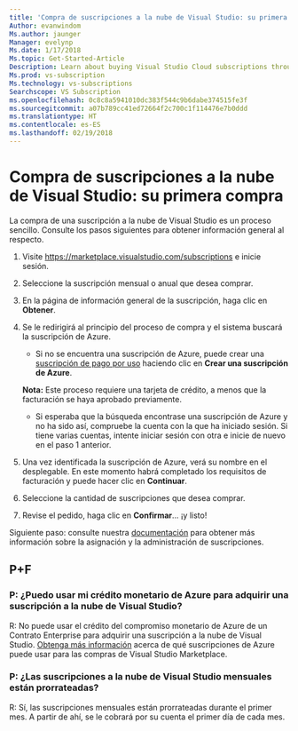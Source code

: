 ```yaml
---
title: 'Compra de suscripciones a la nube de Visual Studio: su primera compra'
Author: evanwindom
Ms.author: jaunger
Manager: evelynp
Ms.date: 1/17/2018
Ms.topic: Get-Started-Article
Description: Learn about buying Visual Studio Cloud subscriptions through Visual Studio Marketplace
Ms.prod: vs-subscription
Ms.technology: vs-subscriptions
Searchscope: VS Subscription
ms.openlocfilehash: 0c8c8a5941010dc383f544c9b6dabe374515fe3f
ms.sourcegitcommit: a07b789cc41ed72664f2c700c1f114476e7b0ddd
ms.translationtype: HT
ms.contentlocale: es-ES
ms.lasthandoff: 02/19/2018
---
```

# <a name="buying-visual-studio-cloud-subscriptions---making-your-first-purchase"></a>Compra de suscripciones a la nube de Visual Studio: su primera compra

La compra de una suscripción a la nube de Visual Studio es un proceso sencillo.  Consulte los pasos siguientes para obtener información general al respecto.

1.  Visite https://marketplace.visualstudio.com/subscriptions e inicie sesión.

2.  Seleccione la suscripción mensual o anual que desea comprar.

3.  En la página de información general de la suscripción, haga clic en **Obtener**.

4.  Se le redirigirá al principio del proceso de compra y el sistema buscará la suscripción de Azure.
    -  Si no se encuentra una suscripción de Azure, puede crear una [suscripción de pago por uso](https://azure.microsoft.com/en-us/offers/ms-azr-0003p/) haciendo clic en **Crear una suscripción de Azure**.

    **Nota:** Este proceso requiere una tarjeta de crédito, a menos que la facturación se haya aprobado previamente.
    -  Si esperaba que la búsqueda encontrase una suscripción de Azure y no ha sido así, compruebe la cuenta con la que ha iniciado sesión.  Si tiene varias cuentas, intente iniciar sesión con otra e inicie de nuevo en el paso 1 anterior.  

5.  Una vez identificada la suscripción de Azure, verá su nombre en el desplegable.   En este momento habrá completado los requisitos de facturación y puede hacer clic en **Continuar**.

6.  Seleccione la cantidad de suscripciones que desea comprar.

7.  Revise el pedido, haga clic en **Confirmar**... ¡y listo!

Siguiente paso: consulte nuestra [documentación](/visualstudio/subscriptions/) para obtener más información sobre la asignación y la administración de suscripciones.

## <a name="faq"></a>P+F
### <a name="q--can-i-use-my-azure-monetary-credits-to-purchase-a-visual-studio-cloud-subscription"></a>P: ¿Puedo usar mi crédito monetario de Azure para adquirir una suscripción a la nube de Visual Studio?
R: No puede usar el crédito del compromiso monetario de Azure de un Contrato Enterprise para adquirir una suscripción a la nube de Visual Studio.  [Obtenga más información](/vsts/billing/faq-azure-billing#billing) acerca de qué suscripciones de Azure puede usar para las compras de Visual Studio Marketplace.
### <a name="q--are-the-monthly-visual-studio-cloud-subscriptions-prorated"></a>P: ¿Las suscripciones a la nube de Visual Studio mensuales están prorrateadas?
R: Sí, las suscripciones mensuales están prorrateadas durante el primer mes.  A partir de ahí, se le cobrará por su cuenta el primer día de cada mes.
